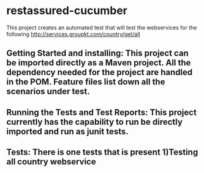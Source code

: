 
# restassured-cucumber

This project creates an automated test that will test the webservices for the following http://services.groupkt.com/country/get/all 

## Getting Started and installing: This project can be imported directly as a Maven project. All the dependency needed for the project are handled in the POM. Feature files list down all the scenarios under test.

## Running the Tests and Test Reports: This project currently has the capability to run be directly imported and run as junit tests.

## Tests: There is one tests that is present 1)Testing all country webservice
